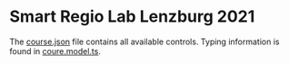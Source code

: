 # Smart Regio Lab Lenzburg 2021

The [course.json](files/course.json) file contains all available controls. Typing information is found in [coure.model.ts](files/course.model.ts).
